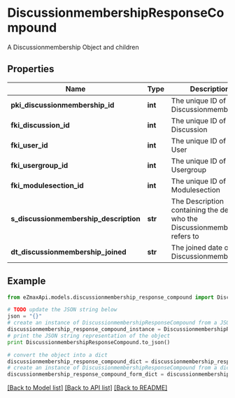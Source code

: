 # DiscussionmembershipResponseCompound

A Discussionmembership Object and children

## Properties

Name | Type | Description | Notes
------------ | ------------- | ------------- | -------------
**pki_discussionmembership_id** | **int** | The unique ID of the Discussionmembership | 
**fki_discussion_id** | **int** | The unique ID of the Discussion | 
**fki_user_id** | **int** | The unique ID of the User | [optional] 
**fki_usergroup_id** | **int** | The unique ID of the Usergroup | [optional] 
**fki_modulesection_id** | **int** | The unique ID of the Modulesection | [optional] 
**s_discussionmembership_description** | **str** | The Description containing the detail of who the Discussionmembership refers to | 
**dt_discussionmembership_joined** | **str** | The joined date of the Discussionmembership | 

## Example

```python
from eZmaxApi.models.discussionmembership_response_compound import DiscussionmembershipResponseCompound

# TODO update the JSON string below
json = "{}"
# create an instance of DiscussionmembershipResponseCompound from a JSON string
discussionmembership_response_compound_instance = DiscussionmembershipResponseCompound.from_json(json)
# print the JSON string representation of the object
print DiscussionmembershipResponseCompound.to_json()

# convert the object into a dict
discussionmembership_response_compound_dict = discussionmembership_response_compound_instance.to_dict()
# create an instance of DiscussionmembershipResponseCompound from a dict
discussionmembership_response_compound_form_dict = discussionmembership_response_compound.from_dict(discussionmembership_response_compound_dict)
```
[[Back to Model list]](../README.md#documentation-for-models) [[Back to API list]](../README.md#documentation-for-api-endpoints) [[Back to README]](../README.md)


